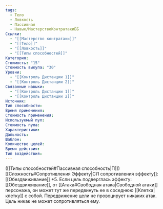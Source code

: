 ```yaml
---
tags:
  - Тело
  - Ловкость
  - Пассивная
  - Навык/МастерствоКонтратакиББ
Ссылки:
  - "[[Мастерство контратаки]]"
  - "[[Тело]]"
  - "[[Ловкость]]"
  - "[[Типы способностей]]"
Категория: 
Стоимость: "15"
Стоимость выкупа: "30"
Уровни:
  - "[[Контроль Дистанции 1]]"
  - "[[Контроль Дистанции 2]]"
Связанные навыки:
  - "[[Контроль Дистанции 1]]"
  - "[[Контроль Дистанции 2]]"
Источник:
Тип способности:
Время применения:
Стоимость применения:
Используемый пул:
Стоимость пула:
Характеристики:
Дальность:
Шаблон:
Количество целей:
Время действия:
Тип воздействия:
---
```

([[Типы способностей#Пассивная способность|П]]) [[Сложность#Cопротивления Эффекту|СЛ сопротивления эффекту]]: [[Обездвиживание]] +5.
Если цель подверглась эффекту: [[Обездвиживание]], от [[Атака#Свободная атака|Свободной атаки]] персонажа, он может тут же передвинуть ее в соседнюю [[Клетка|клетку]] с собой. Передвижение цели не провоцирует никаких атак. Цель никак не может сопротивляться ему. 
